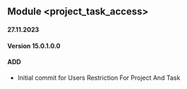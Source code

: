 ## Module <project_task_access>

#### 27.11.2023
#### Version 15.0.1.0.0
#### ADD
- Initial commit for Users Restriction For Project And Task
